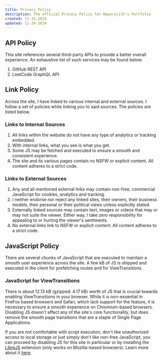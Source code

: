 ```yaml
---
title: Privacy Policy
description: The official Privacy Policy for Naparajith's Portfolio
created: 11-15-2024
updated: 11-26-2024
---
```


## API Policy

This site references several third-party APIs to provide a better overall experience. An exhaustive list of such services may be found below:

1. GitHub REST API
2. LeetCode GraphQL API

## Link Policy

Across the site, I have linked to various internal and external sources. I follow a set of policies while linking you to said sources. The policies are listed below.

### Links to Internal Sources

1. All links within the website do not have any type of analytics or tracking embedded.
2. With internal links, what you see is what you get.
3. Some JS may be fetched and executed to ensure a smooth and consistent experience.
4. The site and its various pages contain no NSFW or explicit content. All content adheres to a strict code.

### Links to External Sources

1. Any and all mentioned external links may contain non-free, commercial JavaScript for cookies, analytics and tracking.
2. I neither endorse nor reject any linked sites, their owners, their business models, their personal or their political views unless explicitly stated.
3. Externally linked sources may contain text, images or videos that may or may not suite the viewer. Either way, I take zero responsibility for appealing to or hurting the viewer's sentiments.
4. No external links link to NSFW or explicit content. All content adheres to a strict code.

## JavaScript Policy

There are several chunks of JavaScript that are executed to maintain a smooth user experience across the site. A few kB of JS is shipped and executed in the client for prefetching routes and for ViewTransitions.

### JavaScript for ViewTransitions

There is about 12.13 kB (gzipped: 4.17 kB) worth of JS that is crucial towards enabling ViewTransitions in your browser. While it is non-essential in FireFox based browsers and Safari, which lack support for the feature, it is necessary to ensure a smooth experience on Chromium-based browsers. Disabling JS doesn't affect any of the site's core functionality, but does remove the smooth page transitions that are a staple of Single Page Applications.

If you are not comfortable with script execution, don't like unauthorized access to local storage or just simply don't like non-free JavaScript, you can proceed by disabling JS for this site in particular or by installing the <a href="https://addons.mozilla.org/en-US/firefox/addon/librejs/" target="_blank">LibreJS</a> extension (only works on Mozilla-based browsers). Learn more about it <a href="https://www.gnu.org/software/librejs/" target="_blank">here</a>.
